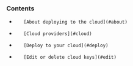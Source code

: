 <!-- usedin: [ _legacy_docker/deployment] - post: -->


### Contents

*        [About deploying to the cloud](#about)
*        [Cloud providers](#cloud)
*        [Deploy to your cloud](#deploy)
*        [Edit or delete cloud keys](#edit)

